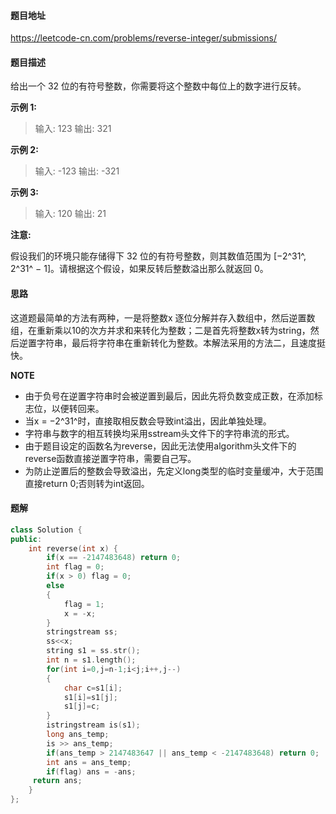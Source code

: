 #### 题目地址

<https://leetcode-cn.com/problems/reverse-integer/submissions/>

#### 题目描述

给出一个 32 位的有符号整数，你需要将这个整数中每位上的数字进行反转。

**示例 1:**

> 输入: 123
> 输出: 321

 **示例 2:**

> 输入: -123
> 输出: -321

**示例 3:**

> 输入: 120
> 输出: 21

**注意:**

假设我们的环境只能存储得下 32 位的有符号整数，则其数值范围为 [−2^31^,  2^31^ − 1]。请根据这个假设，如果反转后整数溢出那么就返回 0。

#### 思路

这道题最简单的方法有两种，一是将整数x 逐位分解并存入数组中，然后逆置数组，在重新乘以10的次方并求和来转化为整数；二是首先将整数x转为string，然后逆置字符串，最后将字符串在重新转化为整数。本解法采用的方法二，且速度挺快。

**NOTE**

- 由于负号在逆置字符串时会被逆置到最后，因此先将负数变成正数，在添加标志位，以便转回来。
- 当x = −2^31^时，直接取相反数会导致int溢出，因此单独处理。
- 字符串与数字的相互转换均采用sstream头文件下的字符串流的形式。
- 由于题目设定的函数名为reverse，因此无法使用algorithm头文件下的reverse函数直接逆置字符串，需要自己写。
- 为防止逆置后的整数会导致溢出，先定义long类型的临时变量缓冲，大于范围直接return 0;否则转为int返回。

#### 题解

```c++
class Solution {
public:
    int reverse(int x) {
        if(x == -2147483648) return 0;
        int flag = 0;
        if(x > 0) flag = 0;
        else
        {
            flag = 1;
            x = -x;
        }
        stringstream ss;
        ss<<x; 
        string s1 = ss.str();
        int n = s1.length();
        for(int i=0,j=n-1;i<j;i++,j--)
        {  
            char c=s1[i];  
            s1[i]=s1[j];  
            s1[j]=c;  
        }      
	    istringstream is(s1); 
	    long ans_temp;
	    is >> ans_temp;
        if(ans_temp > 2147483647 || ans_temp < -2147483648) return 0;
        int ans = ans_temp;
	    if(flag) ans = -ans;
     return ans;   
    }
};
```

